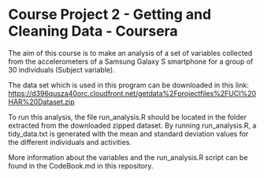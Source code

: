 # Course Project 2 - Getting and Cleaning Data - Coursera

The aim of this course is to make an analysis of a set of variables collected from the accelerometers of a Samsung Galaxy S smartphone for a group of 30 individuals (Subject variable).

The data set which is used in this program can be downloaded in this link: https://d396qusza40orc.cloudfront.net/getdata%2Fprojectfiles%2FUCI%20HAR%20Dataset.zip

To run this analysis, the file run_analysis.R should be located in the folder extracted from the downloaded zipped dataset. By running run_analysis.R, a tidy_data.txt is generated with the mean and standard deviation values for the different individuals and activities.

More information about the variables and the run_analysis.R script can be found in the CodeBook.md in this repository.